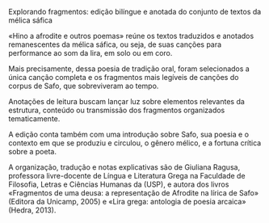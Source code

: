 Explorando fragmentos: edição bilíngue e anotada do conjunto de textos da mélica sáfica

«Hino a afrodite e outros poemas» reúne os textos traduzidos e anotados remanescentes da mélica sáfica, ou seja, de suas canções para performance ao som da lira, em solo ou em coro. 

Mais precisamente, dessa poesia de tradição oral, foram selecionados a única canção completa e os fragmentos mais legíveis de canções do corpus de Safo, que sobreviveram ao tempo. 

Anotações de leitura buscam lançar luz sobre elementos relevantes da estrutura, conteúdo ou transmissão dos fragmentos organizados tematicamente. 

A edição conta também com uma introdução sobre Safo, sua poesia e o contexto em que se produziu e circulou, o gênero mélico, e a fortuna crítica sobre a poeta.

A organização, tradução e notas explicativas são de Giuliana Ragusa, professora livre-docente de Língua e Literatura Grega na Faculdade de Filosofia, Letras e Ciências Humanas da (USP), e autora dos livros «Fragmentos de uma deusa: a representação de Afrodite na lírica de Safo» (Editora da Unicamp, 2005) e «Lira grega: antologia de poesia arcaica» (Hedra, 2013).
